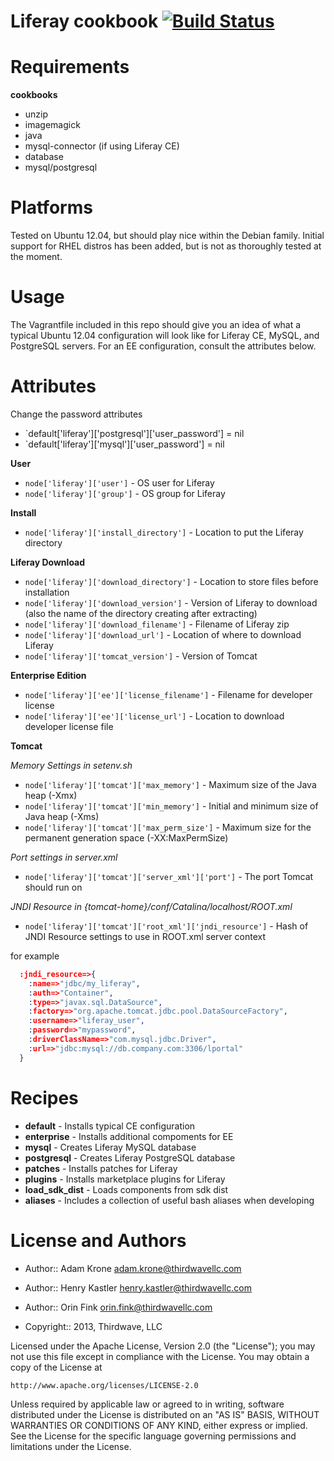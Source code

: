 # Liferay cookbook [![Build Status](https://secure.travis-ci.org/thirdwavellc/chef-liferay.png)](http://travis-ci.org/thirdwavellc/chef-liferay)

# Requirements

**cookbooks**

* unzip
* imagemagick
* java
* mysql-connector (if using Liferay CE)
* database
* mysql/postgresql

# Platforms

Tested on Ubuntu 12.04, but should play nice within the Debian family. Initial support for RHEL distros has been added, but is not as thoroughly tested at the moment.

# Usage

The Vagrantfile included in this repo should give you an idea of what a typical Ubuntu 12.04 configuration will look like for Liferay CE, MySQL, and PostgreSQL servers. For an EE configuration, consult the attributes below.

# Attributes

Change the password attributes 

* `default['liferay']['postgresql']['user_password'] = nil
* `default['liferay']['mysql']['user_password'] = nil

**User**

* `node['liferay']['user']` - OS user for Liferay
* `node['liferay']['group']` - OS group for Liferay

**Install**

* `node['liferay']['install_directory']` - Location to put the Liferay directory


**Liferay Download**

* `node['liferay']['download_directory']` - Location to store files before installation
* `node['liferay']['download_version']` - Version of Liferay to download (also the name of the directory creating after extracting)
* `node['liferay']['download_filename']` - Filename of Liferay zip
* `node['liferay']['download_url']` - Location of where to download Liferay
* `node['liferay']['tomcat_version']` - Version of Tomcat

**Enterprise Edition**

* `node['liferay']['ee']['license_filename']` - Filename for developer license
* `node['liferay']['ee']['license_url']` - Location to download developer license file

**Tomcat**

*Memory Settings in setenv.sh*
* `node['liferay']['tomcat']['max_memory']` - Maximum size of the Java heap (-Xmx)
* `node['liferay']['tomcat']['min_memory']` - Initial and minimum size of Java heap (-Xms)
* `node['liferay']['tomcat']['max_perm_size']` -  Maximum size for the permanent generation space (-XX:MaxPermSize)

*Port settings in server.xml*
* `node['liferay']['tomcat']['server_xml']['port']` - The port Tomcat should run on

*JNDI Resource in {tomcat-home}/conf/Catalina/localhost/ROOT.xml*
* `node['liferay']['tomcat']['root_xml']['jndi_resource']` - Hash of JNDI Resource settings to use in ROOT.xml server context

for example
```json
  :jndi_resource=>{
    :name=>"jdbc/my_liferay",
    :auth=>"Container",
    :type=>"javax.sql.DataSource",
    :factory=>"org.apache.tomcat.jdbc.pool.DataSourceFactory",
    :username=>"liferay_user",
    :password=>"mypassword",
    :driverClassName=>"com.mysql.jdbc.Driver",
    :url=>"jdbc:mysql://db.company.com:3306/lportal"
  }
```

# Recipes

* **default** - Installs typical CE configuration
* **enterprise** - Installs additional compoments for EE
* **mysql** - Creates Liferay MySQL database
* **postgresql** - Creates Liferay PostgreSQL database 
* **patches** - Installs patches for Liferay
* **plugins** - Installs marketplace plugins for Liferay
* **load_sdk_dist** - Loads components from sdk dist
* **aliases** - Includes a collection of useful bash aliases when developing

# License and Authors

* Author:: Adam Krone <adam.krone@thirdwavellc.com>
* Author:: Henry Kastler <henry.kastler@thirdwavellc.com>
* Author:: Orin Fink <orin.fink@thirdwavellc.com>

* Copyright:: 2013, Thirdwave, LLC

Licensed under the Apache License, Version 2.0 (the "License");
you may not use this file except in compliance with the License.
You may obtain a copy of the License at

    http://www.apache.org/licenses/LICENSE-2.0

Unless required by applicable law or agreed to in writing, software
distributed under the License is distributed on an "AS IS" BASIS,
WITHOUT WARRANTIES OR CONDITIONS OF ANY KIND, either express or implied.
See the License for the specific language governing permissions and
limitations under the License.

